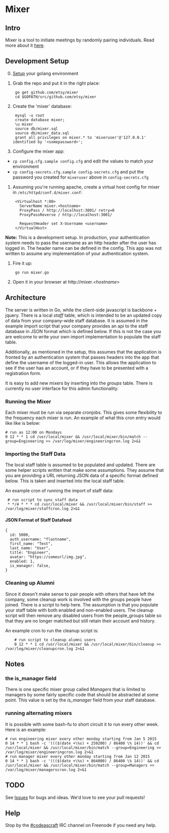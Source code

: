 # Mixer

## Intro

Mixer is a tool to initiate meetings by randomly pairing individuals. Read more about it [here](https://codeascraft.com/2015/09/15/assisted-serendipity).

## Development Setup

0. [Setup](https://golang.org/doc/install) your golang environment

1. Grab the repo and put it in the right place:

        go get github.com/etsy/mixer
        cd $GOPATH/src/github.com/etsy/mixer

1. Create the 'mixer' database:

        mysql -u root
        create database mixer;
        \u mixer
        source db/mixer.sql
        source db/mixer_data.sql
        grant all privileges on mixer.* to 'mixeruser'@'127.0.0.1' identified by '<somepassword>';

1. Configure the mixer app:

  * `cp config.cfg.sample config.cfg` and edit the values to match your environment
  * `cp config-secrets.cfg.sample config-secrets.cfg` and put the password you created for `mixeruser` above in `config-secrets.cfg`

1. Assuming you're running apache, create a virtual host config for mixer in `/etc/httpd/conf.d/mixer.conf`:

        <Virtualhost *:80>
          ServerName mixer.<hostname>
          ProxyPass / http://localhost:3001/ retry=0
          ProxyPassReverse / http://localhost:3001/

          RequestHeader set X-Username <username>
        </VirtualHost>

**Note:** This is a development setup. In production, your authentication system needs to pass the username as an http header after the user has logged in. The header name can be defined in the config. This app was not written to assume any implementation of your authentication system.

1. Fire it up:

        go run mixer.go

1. Open it in your browser at http://mixer._<hostname_>

## Architecture

The server is written in Go, while the client-side javascript is backbone + jquery. There is a local *staff* table, which is intended to be an updated copy of data from your company-wide staff database. It is assumed in the example import script that your company provides an api to the staff database in JSON format which is defined below. If this is not the case you are welcome to write your own import implementation to populate the staff table.

Additionally, as mentioned in the setup, this assumes that the application is fronted by an authentication system that passes headers into the app that define the username of the logged-in user. This allows the application to see if the user has an account, or if they have to be presented with a registration form.

It is easy to add new mixers by inserting into the *groups* table. There is currently no user interface for this admin functionality. 

### Running the Mixer

Each mixer must be run via separate cronjobs. This gives some flexibility to the frequency each mixer is run. An example of what this cron entry would like like is below:

    # run as 12:00 on Mondays
    0 12 * * 1 cd /usr/local/mixer && /usr/local/mixer/bin/match --group=Engineering >> /var/log/mixer/engineeringcron.log 2>&1

### Importing the Staff Data

The local staff table is assumed to be populated and updated. There are some helper scripts written that make some assumptions. They assume that you are providing a URL returning JSON data of a specific format defined below. This is taken and inserted into the local staff table.

An example cron of running the import of staff data:

     # run script to sync staff data
     * */4 * * * cd /usr/local/mixer && /usr/local/mixer/bin/staff >> /var/log/mixer/staffcron.log 2>&1

#### JSON Format of Staff Datafeed

    {
      id: 5000,
      auth_username: "flastname",
      first_name: "Test",
      last_name: "User",
      title: "Engineer",
      avatar: "https://someurl/img.jpg",
      enabled: 1,
      is_manager: false,
    }

### Cleaning up Alumni

Since it doesn't make sense to pair people with others that have left the company, some cleanup work is involved with the groups people have joined. There is a script to help here. The assumption is that you populate your staff table with both enabled and non-enabled users. The cleanup script will then remove any disabled users from the people_groups table so that they are no longer matched but still retain their account and history.

An example cron to run the cleanup script is:

        # run script to cleanup alumni users
        0 12 * * 1 cd /usr/local/mixer && /usr/local/mixer/bin/cleanup >> /var/log/mixer/cleanupcron.log 2>&1

## Notes

### the is_manager field

There is one specific mixer group called *Managers* that is limited to managers by some fairly specific code that should be abstracted at some point. This value is set by the *is_manager* field from your staff database.

### running alternating mixers

It is possible with some bash-fu to short circuit it to run every other week. Here is an example:

    # run engineering mixer every other monday starting from Jan 5 2015
    0 14 * * 1 bash -c '((($(date +\%s) + 259200) / 86400 \% 14))' && cd /usr/local/mixer && /usr/local/mixer/bin/match --group=Engineering >> /var/log/mixer/engineeringcron.log 2>&1
    # run manager mixer every other monday starting from Jan 12 2015
    0 14 * * 1 bash -c '((($(date +\%s) + 864000) / 86400 \% 14))' && cd /usr/local/mixer && /usr/local/mixer/bin/match --group=Managers >> /var/log/mixer/managerscron.log 2>&1


## TODO

See [Issues](https://github.com/etsy/mixer/issues) for bugs and ideas. We'd love to see your pull requests!

## Help

Stop by the [#codeascraft](irc://irc.freenode.net/codeascraft) IRC channel on Freenode if you need any help.


